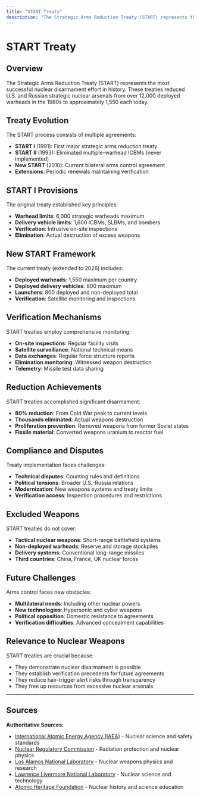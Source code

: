 ```yaml
---
title: "START Treaty"
description: "The Strategic Arms Reduction Treaty (START) represents the most successful nuclear disarmament effort in history."
---
```


# START Treaty

## Overview

The Strategic Arms Reduction Treaty (START) represents the most successful nuclear disarmament effort in history. These treaties reduced U.S. and Russian strategic nuclear arsenals from over 12,000 deployed warheads in the 1980s to approximately 1,550 each today.

## Treaty Evolution

The START process consists of multiple agreements:
- **START I** (1991): First major strategic arms reduction treaty
- **START II** (1993): Eliminated multiple-warhead ICBMs (never implemented)
- **New START** (2010): Current bilateral arms control agreement
- **Extensions**: Periodic renewals maintaining verification

## START I Provisions

The original treaty established key principles:
- **Warhead limits**: 6,000 strategic warheads maximum
- **Delivery vehicle limits**: 1,600 ICBMs, SLBMs, and bombers
- **Verification**: Intrusive on-site inspections
- **Elimination**: Actual destruction of excess weapons

## New START Framework

The current treaty (extended to 2026) includes:
- **Deployed warheads**: 1,550 maximum per country
- **Deployed delivery vehicles**: 800 maximum
- **Launchers**: 800 deployed and non-deployed total
- **Verification**: Satellite monitoring and inspections

## Verification Mechanisms

START treaties employ comprehensive monitoring:
- **On-site inspections**: Regular facility visits
- **Satellite surveillance**: National technical means
- **Data exchanges**: Regular force structure reports
- **Elimination monitoring**: Witnessed weapon destruction
- **Telemetry**: Missile test data sharing

## Reduction Achievements

START treaties accomplished significant disarmament:
- **80% reduction**: From Cold War peak to current levels
- **Thousands eliminated**: Actual weapons destruction
- **Proliferation prevention**: Removed weapons from former Soviet states
- **Fissile material**: Converted weapons uranium to reactor fuel

## Compliance and Disputes

Treaty implementation faces challenges:
- **Technical disputes**: Counting rules and definitions
- **Political tensions**: Broader U.S.-Russia relations
- **Modernization**: New weapons systems and treaty limits
- **Verification access**: Inspection procedures and restrictions

## Excluded Weapons

START treaties do not cover:
- **Tactical nuclear weapons**: Short-range battlefield systems
- **Non-deployed warheads**: Reserve and storage stockpiles
- **Delivery systems**: Conventional long-range missiles
- **Third countries**: China, France, UK nuclear forces

## Future Challenges

Arms control faces new obstacles:
- **Multilateral needs**: Including other nuclear powers
- **New technologies**: Hypersonic and cyber weapons
- **Political opposition**: Domestic resistance to agreements
- **Verification difficulties**: Advanced concealment capabilities

## Relevance to Nuclear Weapons

START treaties are crucial because:
- They demonstrate nuclear disarmament is possible
- They establish verification precedents for future agreements
- They reduce hair-trigger alert risks through transparency
- They free up resources from excessive nuclear arsenals

---

## Sources

**Authoritative Sources:**

- [International Atomic Energy Agency (IAEA)](https://www.iaea.org) - Nuclear science and safety standards
- [Nuclear Regulatory Commission](https://www.nrc.gov) - Radiation protection and nuclear physics
- [Los Alamos National Laboratory](https://www.lanl.gov) - Nuclear weapons physics and research
- [Lawrence Livermore National Laboratory](https://www.llnl.gov) - Nuclear science and technology
- [Atomic Heritage Foundation](https://www.atomicheritage.org) - Nuclear history and science education